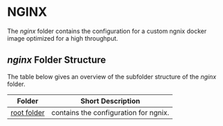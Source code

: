 # NGINX

The *nginx* folder contains the configuration for a custom ngnix docker image optimized for a high throughput.

## *nginx* Folder Structure

The table below gives an overview of the subfolder structure of the *nginx* folder.

| Folder | Short Description |
| ----   |     ----          |
| [root folder](./) | contains the configuration for ngnix. |
